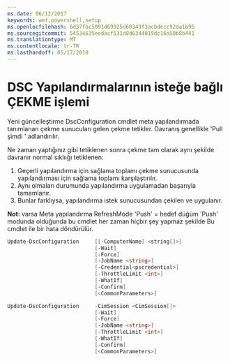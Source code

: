```yaml
---
ms.date: 06/12/2017
keywords: wmf,powershell,setup
ms.openlocfilehash: 6d37fbc5091d69925d60349f3acbdecc92da1b95
ms.sourcegitcommit: 54534635eedacf531d8d6344019dc16a50b8b441
ms.translationtype: MT
ms.contentlocale: tr-TR
ms.lasthandoff: 05/17/2018
---
```

# <a name="on-demand-pull-of-dsc-configurations"></a>DSC Yapılandırmalarının isteğe bağlı ÇEKME işlemi

Yeni güncelleştirme DscConfiguration cmdlet meta yapılandırmada tanımlanan çekme sunucuları gelen çekme tetikler. Davranış genellikle 'Pull şimdi ' adlandırılır.


Ne zaman yaptığınız gibi tetiklenen sonra çekme tam olarak aynı şekilde davranır normal sıklıığı tetiklenen:

1. Geçerli yapılandırma için sağlama toplamı çekme sunucusunda yapılandırması için sağlama toplamı karşılaştırılır.
2. Aynı olmaları durumunda yapılandırma uygulamadan başarıyla tamamlanır.
3. Bunlar farklıysa, yapılandırma istek sunucusundan çekilen ve uygulanır.

**Not:** varsa Meta yapılandırma RefreshMode 'Push' = hedef düğüm 'Push' modunda olduğunda bu cmdlet her zaman hiçbir şey yapmaz şekilde Bu cmdlet ile bir hata döndürülür.

```powershell
Update-DscConfiguration     [[-ComputerName] <string[]>]
                            [-Wait]
                            [-Force]
                            [-JobName <string>]
                            [-Credential<pscredential>]
                            [-ThrottleLimit <int>]
                            [-WhatIf]
                            [-Confirm]
                            [<CommonParameters>]

Update-DscConfiguration     -CimSession <CimSession[]>
                            [-Wait]
                            [-Force]
                            [-JobName <string>]
                            [-ThrottleLimit <int>]
                            [-WhatIf]
                            [-Confirm]
                            [<CommonParameters>]
```
